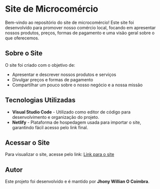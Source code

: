 # Site de Microcomércio

Bem-vindo ao repositório do site de microcomércio! Este site foi desenvolvido para promover nosso comércio local, focando em apresentar nossos produtos, preços, formas de pagamento e uma visão geral sobre o que oferecemos.

## Sobre o Site
O site foi criado com o objetivo de:
- Apresentar e descrever nossos produtos e serviços
- Divulgar preços e formas de pagamento
- Compartilhar um pouco sobre o nosso negócio e a nossa missão

## Tecnologias Utilizadas
- **Visual Studio Code** - Utilizado como editor de código para desenvolvimento e organização do projeto.
- **Netlify** - Plataforma de hospedagem usada para importar o site, garantindo fácil acesso pelo link final.

## Acessar o Site
Para visualizar o site, acesse pelo link:
[Link para o site](https://espacojasmim.netlify.app/)

## Autor
Este projeto foi desenvolvido e é mantido por **Jhony Willian O Coimbra**.
